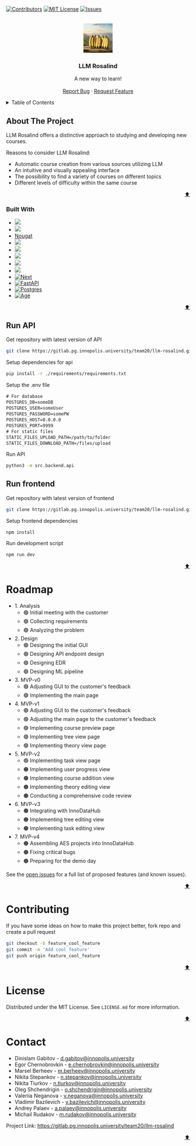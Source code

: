 <a id="readme-top"></a>

<!-- PROJECT SHIELDS -->
[![Contributors][contributors-shield]][contributors-url]
[![MIT License][license-shield]][license-url]
[![Issues][issues-shield]][issues-url]

<!-- PROJECT LOGO -->
<br />
<div align="center">
  <a href="https://gitlab.pg.innopolis.university/team20/llm-rosalind">
    <img src="images/logo.jfif" alt="Logo" width="80" height="80">
  </a>

<h3 align="center">LLM Rosalind</h3>

  <p align="center">
    A new way to learn!
    <br />
    <br />
    <a href="https://gitlab.pg.innopolis.university/team20/llm-rosalind/issues">Report Bug</a>
    ·
    <a href="https://gitlab.pg.innopolis.university/team20/llm-rosalind/issues">Request Feature</a>
  </p>
</div>

<!-- TABLE OF CONTENTS -->
<details>
  <summary>Table of Contents</summary>
  <ol>
    <li>
      <a href="#about-the-project">About The Project</a>
      <ul>
        <li><a href="#built-with">Built With</a></li>
      </ul>
    </li>
    <li>
      <a href="#getting-started">Getting Started</a>
      <ul>
        <li><a href="#run-ml">Run ML</a></li>
        <li><a href="#run-api">Run API</a></li>
        <li><a href="#run-frontend">Run Frontend</a></li>
      </ul>
    </li>
    <li><a href="#roadmap">Roadmap</a></li>
    <li><a href="#contributing">Contributing</a></li>
    <li><a href="#license">License</a></li>
    <li><a href="#contact">Contact</a></li>
    <li><a href="#acknowledgments">Acknowledgments</a></li>
  </ol>
</details>

<!-- ABOUT THE PROJECT -->
## About The Project


LLM Rosalind offers a distinctive approach to studying and developing new courses.

Reasons to consider LLM Rosalind:

- Automatic course creation from various sources utilizing LLM
- An intuitive and visually appealing interface
- The possibility to find a variety of courses on different topics
- Different levels of difficulty within the same course
<p align="right"><a href="#readme-top">⬆️</a></p>

### Built With

* [<img src="https://encrypted-tbn0.gstatic.com/images?q=tbn:ANd9GcT2BuPg6bX6J7FfnrkmbKPapCrIrVh_Jl_6WqkWWzTFbk6pgN8QbJ4l_2DFtYbnT_Giwxw&amp;amp;usqp=CAU" width="100"/>](https://pytorch.org/)
* [<img src="https://artwork.lfaidata.foundation/projects/milvus/horizontal/color/milvus-horizontal-color.png" width="100"/>](https://artwork.lfaidata.foundation/projects/milvus/horizontal/color/milvus-horizontal-color.png)
* [Nougat](https://nougat.ai/)
* [<img src="https://media.licdn.com/dms/image/D4E12AQHnLknj0EYfBA/article-cover_image-shrink_600_2000/0/1684267676484?e=2147483647&amp;v=beta&amp;t=PrMj5CmpRsqMecZwmySc3LSnQ9jkZNoer75YWJFzJBM" width="100"/>](https://langchain.com/)
* [<img src="https://huggingface.co/datasets/huggingface/brand-assets/resolve/main/hf-logo-with-title.png" width="100"/>](https://huggingface.co/transformers/)
* [<img src="https://cdn.icon-icons.com/icons2/2699/PNG/512/reactjs_logo_icon_170805.png" width="100"/>](https://reactjs.org/)
* [<img src="https://habrastorage.org/getpro/habr/upload_files/3f2/48c/8d9/3f248c8d93eb8ab55711d6e442e6c23e.png" width="100"/>](https://www.typescriptlang.org/)
* [<img src="https://pypi-camo.freetls.fastly.net/a28a1c21ce5cc58bb5ac7b75e2f2744349e5b4e8/68747470733a2f2f7261772e67697468756275736572636f6e74656e742e636f6d2f6c697465737461722d6f72672f6272616e64696e672f6d61696e2f6173736574732f4272616e64696e672532302d2532305356472532302d2532305472616e73706172656e742f6173796e6350472532302d25323042616e6e65722532302d253230496e6c696e652532302d2532304c696768742e7376672367682d6c696768742d6d6f64652d6f6e6c79" width="100"/>](https://github.com/MagicStack/asyncpg)
* [![Next][Next.js]][Next-url]
* [![FastAPI][FastAPI]][FastAPI-url]
* [![Postgres][Postgres]][Postgres-url]
* [![Age][Age]][Age-url]

<p align="right"><a href="#readme-top">⬆️</a></p>


## Run API
Get repository with latest version of API
```sh
git clone https://gitlab.pg.innopolis.university/team20/llm-rosalind.git -b feature_refactor_backend
```
Setup dependencies for api
```sh
pip install -r ./requirements/requirements.txt
```
Setup the .env file
```
# For database
POSTGRES_DB=someDB
POSTGRES_USER=someUser
POSTGRES_PASSWORD=somePW
POSTGRES_HOST=0.0.0.0
POSTGRES_PORT=9999
# For static files
STATIC_FILES_UPLOAD_PATH=/path/to/folder
STATIC_FILES_DOWNLOAD_PATH=/files/upload
```
Run API
```sh
python3 -m src.backend.api
```
## Run frontend
Get repository with latest version of frontend
```sh
git clone https://gitlab.pg.innopolis.university/team20/llm-rosalind.git -b feature/main-page
```
Setup frontend dependencies
```sh
npm install
```
Run development script
```sh
npm run dev
```

<p align="right"><a href="#readme-top">⬆️</a></p>

<!-- ROADMAP -->
# Roadmap

<ul>

<li>
1. Analysis
  <ul>
  <li>🟢 Initial meeting with the customer</li>
  <li>🟢 Collecting requirements</li>
  <li>🟢 Analyzing the problem</li>
  </ul>
</li>  
<li>2. Design 
  <ul>
  <li>🟢 Designing the initial GUI</li>
  <li>🟢 Designing API endpoint design</li>
  <li>🟢 Designing EDR</li>
  <li>🟢 Designing ML pipeline</li>
  </ul>  
</li>
<li>3. MVP-v0 
 <ul>
 <li>🟢 Adjusting GUI to the customer's feedback</li>
 <li>🟢 Implementing the main page</li>
 </ul>
</li>
<li>4. MVP-v1 
 <ul>
 <li>🟢 Adjusting GUI to the customer's feedback</li>
 <li>🟢 Adjusting the main page to the customer's feedback</li>
 <li>🟢 Implementing course preview page</li>
 <li>🟢 Implementing tree view page</li>
 <li>🟢 Implementing theory view page</li>
 </ul>
</li>
<li>5. MVP-v2
 <ul>
 <li>🟢 Implementing task view page</li>
 <li>🟠 Implementing user progress view</li>
 <li>🟠 Implementing course addition view</li>
 <li>🟠 Implementing theory editing view</li>
 <li>🟠 Conducting a comprehensive code review</li>
 </ul>
</li>
<li>6. MVP-v3
 <ul>
 <li>🟠 Integrating with InnoDataHub</li>
 <li>🟠 Implementing tree editing view</li>
 <li>🟠 Implementing task editing view</li>
 </ul>
<li>7. MVP-v4 
 <ul>
 <li>🟠 Assembling AES projects into InnoDataHub</li>
 <li>🟠 Fixing critical bugs</li>
 <li>🟠 Preparing for the demo day</li>
 </ul>
</li>
</ul>

See the [open issues](https://gitlab.pg.innopolis.university/team20/llm-rosalind/-/issues) for a full list of proposed features (and known issues).

<p align="right"><a href="#readme-top">⬆️</a></p>

# Contributing

If you have some ideas on how to make this project better, fork repo and create a pull request

```sh
git checkout -b feature_cool_feature
git commit -m 'Add cool feature'
git push origin feature_cool_feature
```
<p align="right"><a href="#readme-top">⬆️</a></p>

<!-- LICENSE -->
# License

Distributed under the MIT License. See `LICENSE.md` for more information.

<p align="right"><a href="#readme-top">⬆️</a></p>

<!-- CONTACT -->
# Contact

* Dinislam Gabitov - d.gabitov@innopolis.university
* Egor Chernobrovkin - e.chernobrovkin@innopolis.university
* Marsel Berheev - m.berheev@innopolis.university
* Nikita Stepankov - n.stepankov@innopolis.university
* Nikita Tiurkov - n.tiurkov@innopolis.university
* Oleg Shchendrigin - o.shchendrigin@innopolis.university
* Valeriia Neganova - v.neganova@innopolis.university
* Vladimir Bazilevich - v.bazilevich@innopolis.university
* Andrey Palaev - a.palaev@innopolis.university
* Michail Rudakov - m.rudakov@innopolis.university

Project Link: https://gitlab.pg.innopolis.university/team20/llm-rosalind

<p align="right"><a href="#readme-top">⬆️</a></p>

<!-- MARKDOWN LINKS & IMAGES -->
[product_screenshot]: images/llmrosalind.png
[license-url]: LICENSE.md
[license-shield]: https://img.shields.io/badge/License-MIT-blue?style=flat
[contributors-url]: https://gitlab.pg.innopolis.university/team20/llm-rosalind/-/graphs/feature_refactor_backend?ref_type=heads
[contributors-shield]: https://img.shields.io/badge/Contrbutors-10-green?style=flat&link=https%3A%2F%2Fgitlab.pg.innopolis.university%2Fteam20%2Fllm-rosalind
[issues-shield]: https://img.shields.io/badge/Issues-20-orange?style=flat
[issues-url]: https://gitlab.pg.innopolis.university/team20/llm-rosalind/-/issues

[Next.js]: https://img.shields.io/badge/Next.JS-%23000000?style=for-the-badge&logo=next.js
[Next-url]: https://nextjs.org/
[Postgres]: https://img.shields.io/badge/PostgreSQL-316192?style=for-the-badge&logo=postgresql&logoColor=white
[Postgres-url]: https://www.postgresql.org
[FastAPI]: https://img.shields.io/badge/FastAPI-%23FFFFFF?style=for-the-badge&logo=fastapi
[FastAPI-url]: https://fastapi.tiangolo.com
[Age]: https://img.shields.io/badge/Apache_AGE-%236d1fdd?style=for-the-badge&logo=apache
[Age-url]: https://age.apache.org
